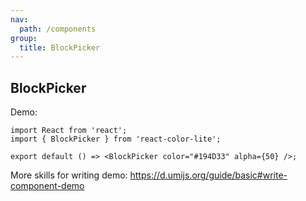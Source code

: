```yaml
---
nav:
  path: /components
group:
  title: BlockPicker
---
```


## BlockPicker

Demo:

```tsx
import React from 'react';
import { BlockPicker } from 'react-color-lite';

export default () => <BlockPicker color="#194D33" alpha={50} />;
```

More skills for writing demo: https://d.umijs.org/guide/basic#write-component-demo
